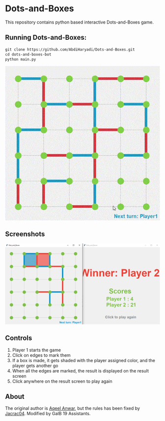 # Dots-and-Boxes


This repository contains python based interactive Dots-and-Boxes game.

## Running Dots-and-Boxes:

```
git clone https://github.com/AbdiHaryadi/Dots-and-Boxes.git
cd dots-and-boxes-bot
python main.py
```

<p align="center">
<img src="/images/preview.gif">
</p>

## Screenshots
<p align="center">
<img width=1000 src="/images/screenshot.png">

</p>

## Controls
1. Player 1 starts the game
2. Click on edges to mark them
3. If a box is made, it gets shaded with the player assigned color, and the player gets another go
4. When all the edges are marked, the result is displayed on the result screen
5. Click anywhere on the result screen to play again



## About
The original author is [Aqeel Anwar](https://www.prism.gatech.edu/~manwar8), but the rules has been fixed by [Jacrac04](https://github.com/Jacrac04/Dots-and-Boxes). Modified by GaIB 19 Assistants.
